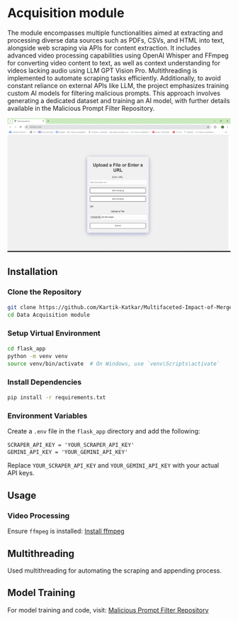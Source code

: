 # Acquisition module

The module encompasses multiple functionalities aimed at extracting and processing diverse data sources such as PDFs, CSVs, and HTML into text, alongside web scraping via APIs for content extraction. It includes advanced video processing capabilities using OpenAI Whisper and FFmpeg for converting video content to text, as well as context understanding for videos lacking audio using LLM GPT Vision Pro. Multithreading is implemented to automate scraping tasks efficiently. Additionally, to avoid constant reliance on external APIs like LLM, the project emphasizes training custom AI models for filtering malicious prompts. This approach involves generating a dedicated dataset and training an AI model, with further details available in the Malicious Prompt Filter Repository.

![Module Demo](Screenshots/Project.gif)

## Installation

### Clone the Repository

```bash
git clone https://github.com/Kartik-Katkar/Multifaceted-Impact-of-Mergers-and-Acquisitions-on-Stock-Price-Fluctuations
cd Data Acquisition module
```

### Setup Virtual Environment

```bash
cd flask_app
python -m venv venv
source venv/bin/activate  # On Windows, use `venv\Scripts\activate`
```

### Install Dependencies

```bash
pip install -r requirements.txt
```

### Environment Variables

Create a `.env` file in the `flask_app` directory and add the following:

```plaintext
SCRAPER_API_KEY = 'YOUR_SCRAPER_API_KEY'
GEMINI_API_KEY = 'YOUR_GEMINI_API_KEY'
```

Replace `YOUR_SCRAPER_API_KEY` and `YOUR_GEMINI_API_KEY` with your actual API keys.

## Usage

### Video Processing

Ensure `ffmpeg` is installed: [Install ffmpeg](https://www.youtube.com/watch?v=jZLqNocSQDM)

## Multithreading

Used multithreading for automating the scraping and appending process.

## Model Training

For model training and code, visit: [Malicious Prompt Filter Repository](https://github.com/Kartik-Katkar/Malicious-Prompt-Filter-for-RAG-Database/tree/main)
